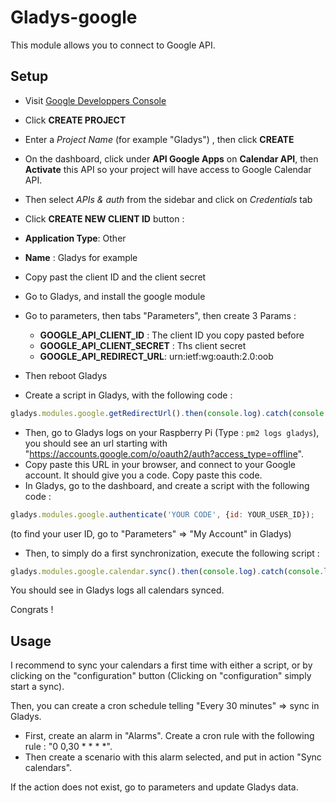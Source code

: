 Gladys-google
=======================

This module allows you to connect to Google API.


## Setup

- Visit [Google Developpers Console](https://console.developers.google.com/project)
- Click **CREATE PROJECT**
- Enter a *Project Name* (for example "Gladys") , then click **CREATE**
- On the dashboard, click under **API Google Apps** on **Calendar API**, then **Activate** this API so your project will have access to Google Calendar API. 
- Then select *APIs & auth* from the sidebar and click on *Credentials* tab
- Click **CREATE NEW CLIENT ID** button :
 - **Application Type**: Other
 - **Name** : Gladys for example
- Copy past the client ID and the client secret

- Go to Gladys, and install the google module
- Go to parameters, then tabs "Parameters", then create 3 Params :
  - **GOOGLE_API_CLIENT_ID** : The client ID you copy pasted before
  - **GOOGLE_API_CLIENT_SECRET** : Ths client secret
  - **GOOGLE_API_REDIRECT_URL**: urn:ietf:wg:oauth:2.0:oob
- Then reboot Gladys

- Create a script in Gladys, with the following code :

```javascript
gladys.modules.google.getRedirectUrl().then(console.log).catch(console.log);
```

- Then, go to Gladys logs on your Raspberry Pi (Type : `pm2 logs gladys`), you should see an 
url starting with "https://accounts.google.com/o/oauth2/auth?access_type=offline". 
- Copy paste this URL in your browser, and connect to your Google account. It should give you a code. Copy paste this code.
- In Gladys, go to the dashboard, and create a script with the following code :

```javascript
gladys.modules.google.authenticate('YOUR CODE', {id: YOUR_USER_ID});
```

(to find your user ID, go to "Parameters" => "My Account" in Gladys)

- Then, to simply do a first synchronization, execute the following script :

```javascript
gladys.modules.google.calendar.sync().then(console.log).catch(console.log);
```

You should see in Gladys logs all calendars synced.

Congrats !

## Usage

I recommend to sync your calendars a first time with either a script, or by clicking on the "configuration" button
(Clicking on "configuration" simply start a sync).

Then, you can create a cron schedule telling "Every 30 minutes" => sync in Gladys.

- First, create an alarm in "Alarms". Create a cron rule with the following rule : "0 0,30 * * * *".
- Then create a scenario with this alarm selected, and put in action "Sync calendars".

If the action does not exist, go to parameters and update Gladys data.